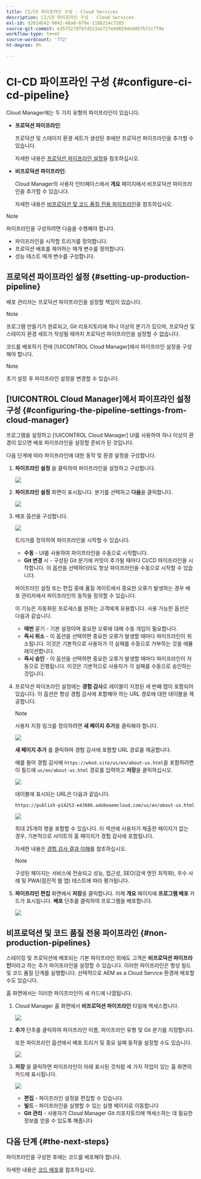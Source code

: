 ```yaml
---
title: CI/CD 파이프라인 구성 - Cloud Services
description: CI/CD 파이프라인 구성 - Cloud Services
exl-id: d2024b42-9042-46a0-879e-110b214c7285
source-git-commit: e3575278fbfd523a2727e4d659deb057bf2cff9e
workflow-type: tm+mt
source-wordcount: '772'
ht-degree: 0%

---
```


# CI-CD 파이프라인 구성 {#configure-ci-cd-pipeline}

Cloud Manager에는 두 가지 유형의 파이프라인이 있습니다.

* **프로덕션 파이프라인**:

   프로덕션 및 스테이지 환경 세트가 생성된 후에만 프로덕션 파이프라인을 추가할 수 있습니다.

   자세한 내용은 [프로덕션 파이프라인 설정](configure-pipeline.md#setting-up-the-pipeline)을 참조하십시오.

* **비프로덕션 파이프라인**:

   Cloud Manager의 사용자 인터페이스에서 **개요** 페이지에서 비프로덕션 파이프라인을 추가할 수 있습니다.

   자세한 내용은 [비프로덕션 및 코드 품질 전용 파이프라인](configure-pipeline.md#non-production-pipelines)을 참조하십시오.

>[!NOTE]
>파이프라인을 구성하려면 다음을 수행해야 합니다.
> * 파이프라인을 시작할 트리거를 정의합니다.
> * 프로덕션 배포를 제어하는 매개 변수를 정의합니다.
> * 성능 테스트 매개 변수를 구성합니다.


## 프로덕션 파이프라인 설정 {#setting-up-production-pipeline}

배포 관리자는 프로덕션 파이프라인을 설정할 책임이 있습니다.

>[!NOTE]
>프로그램 만들기가 완료되고, Git 리포지토리에 하나 이상의 분기가 있으며, 프로덕션 및 스테이지 환경 세트가 작성될 때까지 프로덕션 파이프라인을 설정할 수 없습니다.

코드를 배포하기 전에 [!UICONTROL Cloud Manager]에서 파이프라인 설정을 구성해야 합니다.

>[!NOTE]
>
>초기 설정 후 파이프라인 설정을 변경할 수 있습니다.

## [!UICONTROL Cloud Manager]에서 파이프라인 설정 구성 {#configuring-the-pipeline-settings-from-cloud-manager}

프로그램을 설정하고 [!UICONTROL Cloud Manager] UI를 사용하여 하나 이상의 환경이 있으면 배포 파이프라인을 설정할 준비가 된 것입니다.

다음 단계에 따라 파이프라인에 대한 동작 및 환경 설정을 구성합니다.

1. **파이프라인 설정** 을 클릭하여 파이프라인을 설정하고 구성합니다.

   ![](assets/set-up-pipeline1.png)

1. **파이프라인 설정** 화면이 표시됩니다. 분기를 선택하고 **다음**&#x200B;을 클릭합니다.

   ![](assets/setup-1.png)

1. 배포 옵션을 구성합니다.

   ![](assets/setup-pipeline.png)

   트리거를 정의하여 파이프라인을 시작할 수 있습니다.

   * **수동**  - UI를 사용하여 파이프라인을 수동으로 시작합니다.
   * **Git 변경**  시 - 구성된 Git 분기에 커밋이 추가될 때마다 CI/CD 파이프라인을 시작합니다. 이 옵션을 선택하더라도 항상 파이프라인을 수동으로 시작할 수 있습니다.

   파이프라인 설정 또는 편집 중에 품질 게이트에서 중요한 오류가 발생하는 경우 배포 관리자에서 파이프라인의 동작을 정의할 수 있습니다.

   이 기능은 자동화된 프로세스를 원하는 고객에게 유용합니다. 사용 가능한 옵션은 다음과 같습니다.

   * **매번**  묻기 - 기본 설정이며 중요한 오류에 대해 수동 개입이 필요합니다.
   * **즉시 취소**  - 이 옵션을 선택하면 중요한 오류가 발생할 때마다 파이프라인이 취소됩니다. 이것은 기본적으로 사용자가 각 실패를 수동으로 거부하는 것을 에뮬레이션합니다.
   * **즉시 승인**  - 이 옵션을 선택하면 중요한 오류가 발생할 때마다 파이프라인이 자동으로 진행됩니다. 이것은 기본적으로 사용자가 각 실패를 수동으로 승인하는 것입니다.


1. 프로덕션 파이프라인 설정에는 **경험 감사**&#x200B;로 레이블이 지정된 세 번째 탭이 포함되어 있습니다. 이 옵션은 항상 경험 감사에 포함해야 하는 URL 경로에 대한 테이블을 제공합니다.

   >[!NOTE]
   >사용자 지정 링크를 정의하려면 **새 페이지 추가**&#x200B;를 클릭해야 합니다.

   ![](assets/setup-3.png)

   **새 페이지 추가** 를 클릭하여 경험 감사에 포함할 URL 경로를 제공합니다.

   예를 들어 경험 감사에 `https://wknd.site/us/en/about-us.html`을 포함하려면 이 필드에 `us/en/about-us.html` 경로를 입력하고 **저장**&#x200B;을 클릭하십시오.

   ![](assets/exp-audit4.png)

   테이블에 표시되는 URL은 다음과 같습니다.

   `https://publish-p14253-e43686.adobeaemcloud.com/us/en/about-us.html`

   ![](assets/exp-audit5.png)

   최대 25개의 행을 포함할 수 있습니다. 이 섹션에 사용자가 제출한 페이지가 없는 경우, 기본적으로 사이트의 홈 페이지가 경험 감사에 포함됩니다.

   자세한 내용은 [경험 감사 결과 이해](/help/implementing/cloud-manager/experience-audit-testing.md)를 참조하십시오.

   >[!NOTE]
   > 구성된 페이지는 서비스에 전송되고 성능, 접근성, SEO(검색 엔진 최적화), 우수 사례 및 PWA(점진적 웹 앱) 테스트에 따라 평가됩니다.

1. **파이프라인 편집** 화면에서 **저장**&#x200B;을 클릭합니다. 이제 **개요** 페이지에 **프로그램 배포** 카드가 표시됩니다. **배포** 단추를 클릭하여 프로그램을 배포합니다.

   ![](assets/configure-pipeline5.png)


## 비프로덕션 및 코드 품질 전용 파이프라인 {#non-production-pipelines}

스테이징 및 프로덕션에 배포되는 기본 파이프라인 외에도 고객은 **비프로덕션 파이프라인**&#x200B;이라고 하는 추가 파이프라인을 설정할 수 있습니다. 이러한 파이프라인은 항상 빌드 및 코드 품질 단계를 실행합니다. 선택적으로 AEM as a Cloud Service 환경에 배포할 수도 있습니다.

홈 화면에서는 이러한 파이프라인이 새 카드에 나열됩니다.

1. Cloud Manager 홈 화면에서 **비프로덕션 파이프라인** 타일에 액세스합니다.

   ![](assets/configure-pipeline6.png)

1. **추가** 단추를 클릭하여 파이프라인 이름, 파이프라인 유형 및 Git 분기를 지정합니다.

   또한 파이프라인 옵션에서 배포 트리거 및 중요 실패 동작을 설정할 수도 있습니다.

   ![](assets/non-prod-pipe1.png)

1. **저장** 을 클릭하면 파이프라인이 아래 표시된 것처럼 세 가지 작업이 있는 홈 화면의 카드에 표시됩니다.

   ![](assets/configure-pipeline8.png)

   * **편집**  - 파이프라인 설정을 편집할 수 있습니다.
   * **빌드**  - 파이프라인을 실행할 수 있는 실행 페이지로 이동합니다
   * **Git 관리**  - 사용자가 Cloud Manager Git 리포지토리에 액세스하는 데 필요한 정보를 얻을 수 있도록 해줍니다

## 다음 단계 {#the-next-steps}

파이프라인을 구성한 후에는 코드를 배포해야 합니다.

자세한 내용은 [코드 배포](deploy-code.md)를 참조하십시오.
